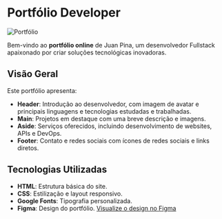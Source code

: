 # Portfólio Developer

![Portfólio](assets/print-initial.png)

Bem-vindo ao **portfólio online** de Juan Pina, um desenvolvedor Fullstack apaixonado por criar soluções tecnológicas inovadoras.

## Visão Geral

Este portfólio apresenta:

- **Header**: Introdução ao desenvolvedor, com imagem de avatar e principais linguagens e tecnologias estudadas e trabalhadas.
- **Main**: Projetos em destaque com uma breve descrição e imagens.
- **Aside**: Serviços oferecidos, incluindo desenvolvimento de websites, APIs e DevOps.
- **Footer**: Contato e redes sociais com ícones de redes sociais e links diretos.

## Tecnologias Utilizadas

- **HTML**: Estrutura básica do site.
- **CSS**: Estilização e layout responsivo.
- **Google Fonts**: Tipografia personalizada.
- **Figma**: Design do portfólio. [Visualize o design no Figma](https://www.figma.com/design/McfJu9wXEEWSAdAttbRhAL/Portfolio-Dev-(Community)?node-id=3-376&t=FM0pCSvvkQivQPpU-0)
